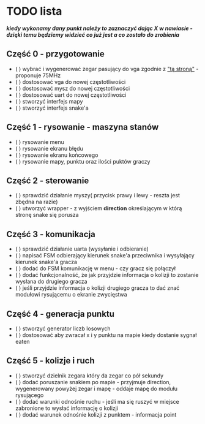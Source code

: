 # TODO lista
***kiedy wykonamy dany punkt należy to zaznaczyć dając X w nawiasie - dzięki temu będziemy widzieć co już jest a co zostało do zrobienia***
## Część 0 - przygotowanie
- ( ) wybrać i wygenerować zegar pasujący do vga zgodnie z ["tą stroną"](http://martin.hinner.info/vga/timing.html) - proponuje 75MHz
- ( ) dostosować vga do nowej częstotliwości
- ( ) dostosować mysz do nowej częstotliwości
- ( ) dostosować uart do nowej częstotliwości
- ( ) stworzyć interfejs mapy
- ( ) stworzyć interfejs snake'a

## Część 1 - rysowanie - maszyna stanów
- ( ) rysowanie menu
- ( ) rysowanie ekranu błędu
- ( ) rysowanie ekranu końcowego
- ( ) rysowanie mapy, punktu oraz ilości puktów graczy 

## Część 2 - sterowanie
- ( ) sprawdzić działanie myszy( przycisk prawy i lewy - reszta jest zbędna na razie)
- ( ) utworzyć wrapper - z wyjściem **direction** określającym w którą stronę snake się porusza

## Część 3 - komunikacja
- ( ) sprawdzić działanie uarta (wysyłanie i odbieranie)
- ( ) napisać FSM odbierający kierunek snake'a przeciwnika i wysyłający kierunek snake'a gracza
- ( ) dodać do FSM komunikację w menu - czy gracz się połączył
- ( ) dodać funkcjonalność, że jak przyjdzie informacja o kolizji to zostanie wysłana do drugiego gracza
- ( ) jeśli przyjdzie informacja o kolizji drugiego gracza to dać znać modułowi rysującemu o ekranie zwycięstwa

## Część 4 - generacja punktu
- ( ) stworzyć generator liczb losowych
- ( ) dostosować aby zwracał x i y punktu na mapie kiedy dostanie sygnał eaten

## Część 5 - kolizje i ruch
- ( ) stworzyć dzielnik zegara który da zegar co pół sekundy
- ( ) dodać poruszanie snakiem po mapie - przyjmuje direction, wygenerowany powyżej zegar i mapę - oddaje mapę do modułu rysującego
- ( ) dodać warunki odnośnie ruchu - jeśli ma się ruszyć w miejsce zabronione to wysłać informację o kolizji
- ( ) dodać warunek odnośnie kolizji z punktem - informacja point